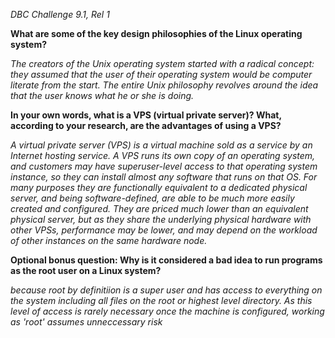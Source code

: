 *DBC Challenge 9.1, Rel 1*

**What are some of the key design philosophies of the Linux operating system?**

_The creators of the Unix operating system started with a radical concept: they assumed that the user of their operating system would be computer literate from the start. The entire Unix philosophy revolves around the idea that the user knows what he or she is doing._

**In your own words, what is a VPS (virtual private server)? What, according to your research, are the advantages of using a VPS?**

_A virtual private server (VPS) is a virtual machine sold as a service by an Internet hosting service.
A VPS runs its own copy of an operating system, and customers may have superuser-level access to that operating system instance, so they can install almost any software that runs on that OS. For many purposes they are functionally equivalent to a dedicated physical server, and being software-defined, are able to be much more easily created and configured. They are priced much lower than an equivalent physical server, but as they share the underlying physical hardware with other VPSs, performance may be lower, and may depend on the workload of other instances on the same hardware node._

**Optional bonus question: Why is it considered a bad idea to run programs as the root user on a Linux system?**

_because root by definitiion is a super user and has access to everything on the system including all files on the root or highest level directory. As this level of access is rarely necessary once the machine is configured, working as 'root' assumes unneccessary risk_